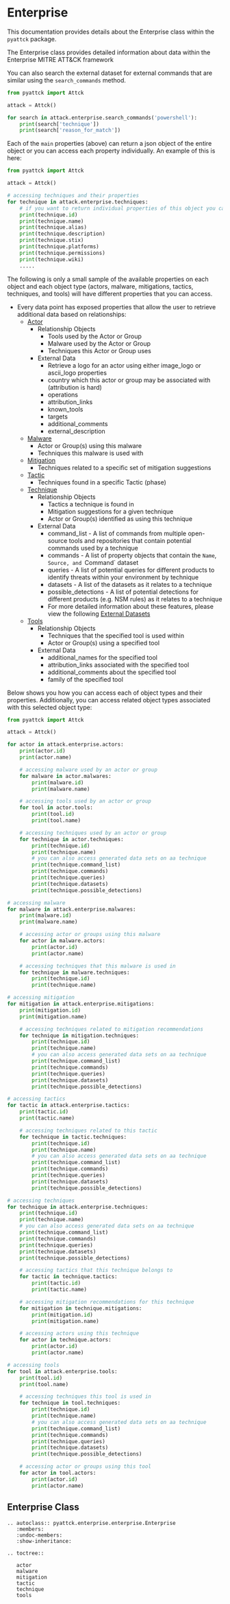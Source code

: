 # Enterprise

This documentation provides details about the Enterprise class within the `pyattck` package.

The Enterprise class provides detailed information about data within the Enterprise MITRE ATT&CK framework

You can also search the external dataset for external commands that are similar using the `search_commands` method.

```python
from pyattck import Attck

attack = Attck()

for search in attack.enterprise.search_commands('powershell'):
    print(search['technique'])
    print(search['reason_for_match'])
```

Each of the `main` properties (above) can return a json object of the entire object or you can access each property individually.  An example of this is here:

```python
from pyattck import Attck

attack = Attck()

# accessing techniques and their properties
for technique in attack.enterprise.techniques:
	# if you want to return individual properties of this object you call them directly
	print(technique.id)
	print(technique.name)
	print(technique.alias)
	print(technique.description)
	print(technique.stix)
	print(technique.platforms)
	print(technique.permissions)
	print(technique.wiki)
	.....
```

The following is only a small sample of the available properties on each object and each object type (actors, malware, mitigations, tactics, techniques, and tools) will have different properties that you can access.


* Every data point has exposed properties that allow the user to retrieve additional data based on relationships:
    * [Actor](enterprise/actor.md)
        * Relationship Objects
            * Tools used by the Actor or Group
            * Malware used by the Actor or Group
            * Techniques this Actor or Group uses
        * External Data
            * Retrieve a logo for an actor using either image_logo or ascii_logo properties
            * country which this actor or group may be associated with (attribution is hard)
            * operations 
            * attribution_links
            * known_tools
            * targets
            * additional_comments
            * external_description
    * [Malware](enterprise/malware.md)
        * Actor or Group(s) using this malware
        * Techniques this malware is used with
    * [Mitigation](enterprise/mitigation.md)
        * Techniques related to a specific set of mitigation suggestions
    * [Tactic](enterprise/tactic.md)
        * Techniques found in a specific Tactic (phase)
    * [Technique](enterprise/technique.md)
        * Relationship Objects
            * Tactics a technique is found in
            * Mitigation suggestions for a given technique
            * Actor or Group(s) identified as using this technique
        * External Data
            * command_list - A list of commands from multiple open-source tools and repositories that contain potential commands used by a technique
            * commands - A list of property objects that contain the `Name`, `Source, and `Command` dataset
            * queries - A list of potential queries for different products to identify threats within your environment by technique
            * datasets - A list of the datasets as it relates to a technique
            * possible_detections -  A list of potential detections for different products (e.g. NSM rules) as it relates to a technique
            * For more detailed information about these features, please view the following  [External Datasets](dataset/dataset.md)
    * [Tools](enterprise/tools.md)
        * Relationship Objects
            * Techniques that the specified tool is used within
            * Actor or Group(s) using a specified tool
        * External Data
            * additional_names for the specified tool
            * attribution_links associated with the specified tool
            * additional_comments about the specified tool
            * family of the specified tool



Below shows you how you can access each of object types and their properties.  Additionally, you can access related object types associated with this selected object type:

```python
from pyattck import Attck

attack = Attck()

for actor in attack.enterprise.actors:
    print(actor.id)
    print(actor.name)

    # accessing malware used by an actor or group
    for malware in actor.malwares:
        print(malware.id)
        print(malware.name)

    # accessing tools used by an actor or group
    for tool in actor.tools:
        print(tool.id)
        print(tool.name)

    # accessing techniques used by an actor or group
    for technique in actor.techniques:
        print(technique.id)
        print(technique.name)
        # you can also access generated data sets on aa technique
        print(technique.command_list)
        print(technique.commands)
        print(technique.queries)
        print(technique.datasets)
        print(technique.possible_detections)

# accessing malware
for malware in attack.enterprise.malwares:
    print(malware.id)
    print(malware.name)

    # accessing actor or groups using this malware
    for actor in malware.actors:
        print(actor.id)
        print(actor.name)

    # accessing techniques that this malware is used in
    for technique in malware.techniques:
        print(technique.id)
        print(technique.name)

# accessing mitigation
for mitigation in attack.enterprise.mitigations:
    print(mitigation.id)
    print(mitigation.name)

    # accessing techniques related to mitigation recommendations
    for technique in mitigation.techniques:
        print(technique.id)
        print(technique.name)
        # you can also access generated data sets on aa technique
        print(technique.command_list)
        print(technique.commands)
        print(technique.queries)
        print(technique.datasets)
        print(technique.possible_detections)

# accessing tactics
for tactic in attack.enterprise.tactics:
    print(tactic.id)
    print(tactic.name)

    # accessing techniques related to this tactic
    for technique in tactic.techniques:
        print(technique.id)
        print(technique.name)
        # you can also access generated data sets on aa technique
        print(technique.command_list)
        print(technique.commands)
        print(technique.queries)
        print(technique.datasets)
        print(technique.possible_detections)

# accessing techniques
for technique in attack.enterprise.techniques:
    print(technique.id)
    print(technique.name)
    # you can also access generated data sets on aa technique
    print(technique.command_list)
    print(technique.commands)
    print(technique.queries)
    print(technique.datasets)
    print(technique.possible_detections)

    # accessing tactics that this technique belongs to
    for tactic in technique.tactics:
        print(tactic.id)
        print(tactic.name)

    # accessing mitigation recommendations for this technique
    for mitigation in technique.mitigations:
        print(mitigation.id)
        print(mitigation.name)

    # accessing actors using this technique
    for actor in technique.actors:
        print(actor.id)
        print(actor.name)

# accessing tools
for tool in attack.enterprise.tools:
    print(tool.id)
    print(tool.name)

    # accessing techniques this tool is used in
    for technique in tool.techniques:
        print(technique.id)
        print(technique.name)
        # you can also access generated data sets on aa technique
        print(technique.command_list)
        print(technique.commands)
        print(technique.queries)
        print(technique.datasets)
        print(technique.possible_detections)

    # accessing actor or groups using this tool
    for actor in tool.actors:
        print(actor.id)
        print(actor.name)
```

## Enterprise Class

```eval_rst
.. autoclass:: pyattck.enterprise.enterprise.Enterprise
   :members:
   :undoc-members:
   :show-inheritance:
```


```eval_rst
.. toctree::
   
   actor
   malware
   mitigation
   tactic
   technique
   tools
```

